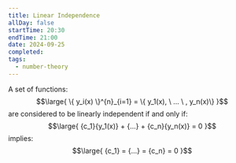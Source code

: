```yaml
---
title: Linear Independence
allDay: false
startTime: 20:30
endTime: 21:00
date: 2024-09-25
completed: 
tags:
  - number-theory
---
```

A set of functions:
$$\large{
	\{ y_i(x) \}^{n}_{i=1} 
	= 
	\{ y_1(x), \ ... \ , y_n(x)\}
}$$ 
are considered to be linearly independent if and only if:
$$\large{
	{c_1}{y_1(x)} + {...} + {c_n}{y_n(x)} = 0
}$$
implies:
$$\large{
	{c_1} = {...} = {c_n} = 0
}$$

	